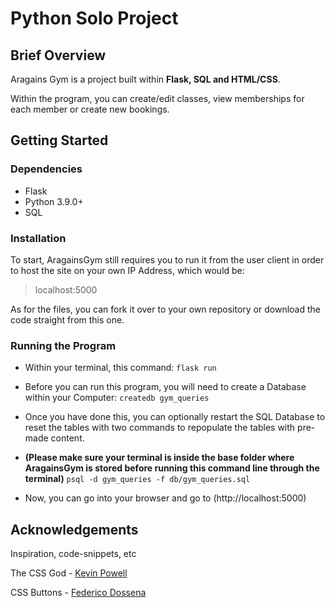 # Python Solo Project

## Brief Overview

Aragains Gym is a project built within **Flask, SQL and HTML/CSS**.

Within the program, you can create/edit classes, view memberships for each member or create new bookings.

## Getting Started
### Dependencies
 * Flask
 * Python 3.9.0+
 * SQL

### Installation

To start, AragainsGym still requires you to run it from the user client in order to host the site on your own IP Address, which would be:
> localhost:5000

As for the files, you can fork it over to your own repository or download the code straight from this one.

### Running the Program

 * Within your terminal, this command:
```flask run```
 * Before you can run this program, you will need to create a Database within your Computer:
```createdb gym_queries```
 * Once you have done this, you can optionally restart the SQL Database to reset the tables with two commands to repopulate the tables with pre-made content.
 * **(Please make sure your terminal is inside the base folder where AragainsGym is stored before running this command line through the terminal)**
```psql -d gym_queries -f db/gym_queries.sql```

 * Now, you can go into your browser and go to (http://localhost:5000)
 
## Acknowledgements

Inspiration, code-snippets, etc

The CSS God - [Kevin Powell](https://www.youtube.com/kepowob)

CSS Buttons - [Federico Dossena](https://fdossena.com/?p=html5cool/buttons/i.frag)
